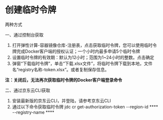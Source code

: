 # 创建临时令牌

 两种方式

一、通过控制台获取

 1. 打开弹性计算-容器镜像仓库-注册表，点击获取临时令牌，您可以使用临时令牌完成Docker客户端的授权认证；一个小时内最多申请5个临时令牌
 2. 设置临时令牌的有效期：默认为12小时；范围为1~24小时的整数。点击确定
 3. 弹窗“下载临时令牌”，单击“下载.xlsx文件”，将临时令牌下载到本地，文件名“registry名称-token.xlsx”。或者复制保存信息。

**注：关闭后，无法再次获取临时令牌的Docker客户端登录命令**

二、通过京东云CLI获取

 1. 安装最新版的京东云CLI，并登陆，请参考京东云CLI
 2. 通过以下命令获取临时令牌
    jdc cr get-authorization-token --region-id **** --registry-name ****